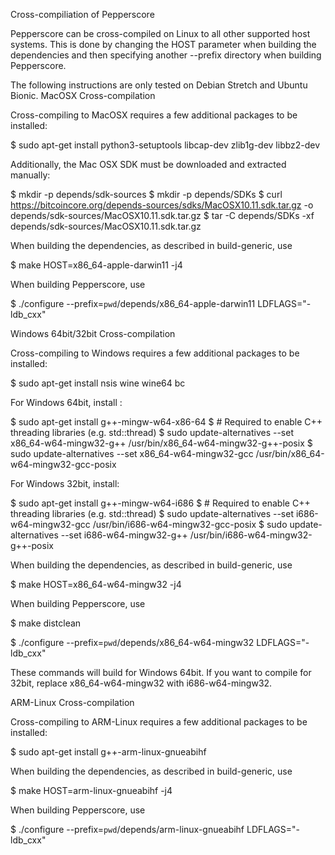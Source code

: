 Cross-compiliation of Pepperscore

Pepperscore can be cross-compiled on Linux to all other supported host systems. This is done by changing the HOST parameter when building the dependencies and then specifying another --prefix directory when building Pepperscore.

The following instructions are only tested on Debian Stretch and Ubuntu Bionic.
MacOSX Cross-compilation

Cross-compiling to MacOSX requires a few additional packages to be installed:

$ sudo apt-get install python3-setuptools libcap-dev zlib1g-dev libbz2-dev

Additionally, the Mac OSX SDK must be downloaded and extracted manually:

$ mkdir -p depends/sdk-sources
$ mkdir -p depends/SDKs
$ curl https://bitcoincore.org/depends-sources/sdks/MacOSX10.11.sdk.tar.gz -o depends/sdk-sources/MacOSX10.11.sdk.tar.gz
$ tar -C depends/SDKs -xf depends/sdk-sources/MacOSX10.11.sdk.tar.gz

When building the dependencies, as described in build-generic, use

$ make HOST=x86_64-apple-darwin11 -j4

When building Pepperscore, use

$ ./configure --prefix=`pwd`/depends/x86_64-apple-darwin11 LDFLAGS="-ldb_cxx"

Windows 64bit/32bit Cross-compilation

Cross-compiling to Windows requires a few additional packages to be installed:

$ sudo apt-get install nsis wine wine64 bc

For Windows 64bit, install :

$ sudo apt-get install g++-mingw-w64-x86-64
$ # Required to enable C++ threading libraries (e.g. std::thread)
$ sudo update-alternatives --set x86_64-w64-mingw32-g++  /usr/bin/x86_64-w64-mingw32-g++-posix
$ sudo update-alternatives --set x86_64-w64-mingw32-gcc  /usr/bin/x86_64-w64-mingw32-gcc-posix

For Windows 32bit, install:

$ sudo apt-get install g++-mingw-w64-i686
$ # Required to enable C++ threading libraries (e.g. std::thread)
$ sudo update-alternatives --set i686-w64-mingw32-gcc /usr/bin/i686-w64-mingw32-gcc-posix
$ sudo update-alternatives --set i686-w64-mingw32-g++  /usr/bin/i686-w64-mingw32-g++-posix

When building the dependencies, as described in build-generic, use

$ make HOST=x86_64-w64-mingw32 -j4

When building Pepperscore, use

$ make distclean

$ ./configure --prefix=`pwd`/depends/x86_64-w64-mingw32 LDFLAGS="-ldb_cxx"

These commands will build for Windows 64bit. If you want to compile for 32bit, replace x86_64-w64-mingw32 with i686-w64-mingw32.


ARM-Linux Cross-compilation

Cross-compiling to ARM-Linux requires a few additional packages to be installed:

$ sudo apt-get install g++-arm-linux-gnueabihf

When building the dependencies, as described in build-generic, use

$ make HOST=arm-linux-gnueabihf -j4

When building Pepperscore, use

$ ./configure --prefix=`pwd`/depends/arm-linux-gnueabihf LDFLAGS="-ldb_cxx"


